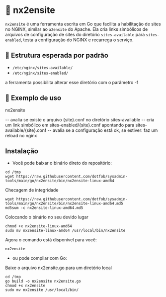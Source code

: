 # 🔧 nx2ensite

`nx2ensite` é uma ferramenta escrita em Go que facilita a habilitação de sites no NGINX, similar ao `a2ensite` do Apache. Ela cria links simbólicos de arquivos de configuração de sites do diretório `sites-available` para `sites-enabled`, testa a configuração do NGINX e recarrega o serviço.

## 📂 Estrutura esperada por padrão

- `/etc/nginx/sites-available/`
- `/etc/nginx/sites-enabled/`

a ferramenta possibilita alterar esse diretório com o parâmetro -f

## 🧪 Exemplo de uso

nx2ensite <site>

 -- avalia se existe o arquivo {site}.conf no diretório sites-available
 -- cria um link simbólico em sites-enabled/{site}.conf apontando para sites-available/{site}.conf
 -- avalia se a configuração está ok, se estiver: faz um reload no nginx

## Instalação

- Você pode baixar o binário direto do repositório:
```
cd /tmp
wget https://raw.githubusercontent.com/dotfob/sysadmin-tools/main/go/nx2ensite/bin/nx2ensite-linux-amd64

```
Checagem de integridade
```
wget https://raw.githubusercontent.com/dotfob/sysadmin-tools/main/go/nx2ensite/bin/nx2ensite-linux-amd64.md5
md5sum -c nx2ensite-linux-amd64.md5
```
Colocando o binário no seu devido lugar
```
chmod +x nx2ensite-linux-amd64
sudo mv nx2ensite-linux-amd64 /usr/local/bin/nx2ensite
```
Agora o comando está disponível para você:
```
nx2ensite
```
- ou pode compilar com Go:

Baixe o arquivo nx2ensite.go para um diretório local 
```
cd /tmp
go build -o nx2ensite nx2ensite.go
chmod +x nx2ensite
sudo mv nx2ensite /usr/local/bin/
```




